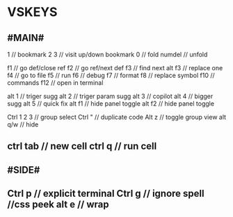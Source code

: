 # VSKEYS

#MAIN#
----------------------------------
1		// bookmark
2 3		// visit up/down bookmark
0		// fold
numdel 	// unfold


f1 		// go def/close ref
f2 		// go ref/next def
f3 		// find next
alt f3 	// replace one
f4 		// go to file 
f5 		// run
f6 		// debug
f7 		// format
f8 		// replace symbol
f10		// commands
f12		// open in terminal

alt 1		// triger sugg
alt 2		// triger param sugg
alt 3 		// copilot
alt 4		// bigger sugg
alt 5		// quick fix
alt f1		// hide panel toggle
alt f2		// hide panel toggle

Ctrl 1 2 3 	// group select
Ctrl " 		// duplicate code
Alt z		// toggle group view
alt q/w 	// hide

ctrl tab 	// new cell
ctrl q 		// run cell
----------------------------------

#SIDE#
----------------------------------
Ctrl p 		// explicit terminal 
Ctrl g 		// ignore spell
//css peek
alt e 		// wrap
----------------------------------
